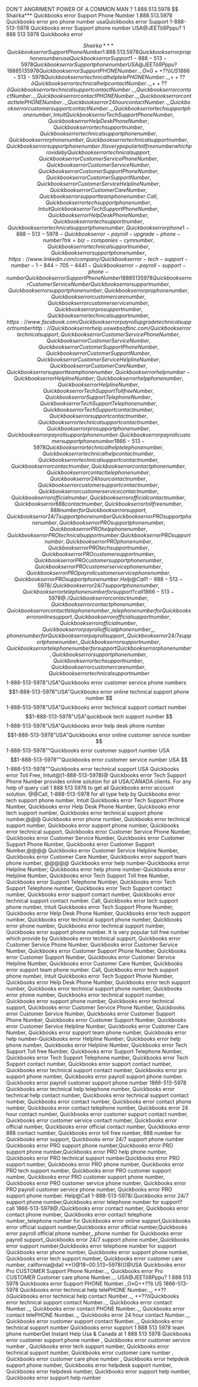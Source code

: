 DON'T ANGRIMENT POWER OF A COMMON MAN ? 1.888.513.5978 $$ Shairka*** Quickbooks error Support Phone Number 1.888.513.5978 Quickbooks error pro phone number usaQuickbooks error Support 1-888-513-5978 Quickbooks error Support phone number USA@JEETôßPppu? 1 888 513 5978 Quickbooks error

$$ Shairka*** Quickbooks error Support Phone Number 1.888.513.5978 Quickbooks error pro phone number usaQuickbooks error Support 1-888-513-5978 Quickbooks error Support phone number USA@JEETôßPppu? 1 888 513 5978 Quickbooks error Support PHONE Number..,O»G++??ô US 1866-513-5978 Quickbooks error technical help telePHONE Number..,, ++??ôQuickbooks error technical help contact Number..,, ++??ôQuickbooks error technical support contact Number..,, Quickbooks error contact Number..,, Quickbooks error contact PHONE Number..,, Quickbooks error contact telePHONE Number..,, Quickbooks error 24 hour contact Number..,, Quickbooks error customer support contact Number..,, Quickbooks error tech support phone number, Intuit Quickbooks error Tech Support Phone Number, Quickbooks error Help Desk Phone Number, Quickbooks error tech support number, Quickbooks error technical support phone number, Quickbooks error phone number, Quickbooks error technical support number, Quickbooks error support phone number. It is very popular toll free number which provide by Quickbooks error technical support, Quickbooks error Customer Service Phone Number, Quickbooks error Customer Service Number, Quickbooks error Customer Support Phone Number, Quickbooks error Customer Support Number, Quickbooks error Customer Service Helpline Number, Quickbooks error Customer Care Number, Quickbooks error support team phone number. Call, Quickbooks error tech support phone number, Intuit Quickbooks error Tech Support Phone Number, Quickbooks error Help Desk Phone Number, Quickbooks error tech support number, Quickbooks error technical support phone number, Quickbooks error phone 1-888-513-5978-Quickbooks error-payroll-upgrade-phone-number?trk=biz-companies-cymnumber, Quickbooks error technical support number, Quickbooks error support phone number, https://www.linkedin.com/company/Quickbooks error-tech-support-number-1-844-705-4441-Quickbooks error-payroll-support-phone-number
Quickbooks error Support Phone Number 1888 513 5978 Quickbooks error Customer Service Number Quickbooks error support number, Quickbooks error support phone number, Quickbooks error pro phone number, Quickbooks error customer care number, Quickbooks error customer service number, Quickbooks error pro support number, Quickbooks error technical support number, https://www.facebook.com/Quickbooks errorpayrollupgradetechnicalsupportnumber http://Quickbooks errorhelp.uswebsoftinc.com/ Quickbooks error technical support, Quickbooks error Customer Service Phone Number, Quickbooks error Customer Service Number, Quickbooks error Customer Support Phone Number, Quickbooks error Customer Support Number, Quickbooks error Customer Service Helpline Number, Quickbooks error Customer Care Number, Quickbooks error support team phone number, Quickbooks error help number-Quickbooks error Helpline Number; Quickbooks error help phone number, Quickbooks error Helpline Number, Quickbooks error Tech Support Toll free Number, Quickbooks error Support Telephone Number, Quickbooks error Tech Support Telephone number, Quickbooks error Tech Support contact number, Quickbooks error support contact number, Quickbooks error technical support contact number, Quickbooks error pro support phone number, Quickbooks error payroll support phone number. Quickbooks error payroll customer support phone number 1866-513-5978 Quickbooks error technical help telephone number, Quickbooks error technical help contact number, Quickbooks error technical support contact number, Quickbooks error contact number, Quickbooks error contact phone number, Quickbooks error contact telephone number, Quickbooks error 24 hour contact number, Quickbooks error customer support contact number, Quickbooks error customer service contact number, Quickbooks error official number, Quickbooks error official contact number, Quickbooks error 888 contact number, Quickbooks error toll free number, 888 number for Quickbooks error support, Quickbooks error 24/7 support phone number Quickbooks error PRO support phone number,Quickbooks error PRO support phone number,Quickbooks error PRO help phone number, Quickbooks error PRO technical support number.Quickbooks error PRO support number, Quickbooks error PRO phone number, Quickbooks error PRO tech support number, Quickbooks error PRO customer support number, Quickbooks error PRO customer support phone number, Quickbooks error PRO customer service phone number, Quickbooks error PRO payroll customer service phone number, Quickbooks error PRO support phone number. Help@Call 1-888-513-5978/.Quickbooks error 24/7 support phone number,Quickbooks error telephone number for support? call 1866-513-5978@./Quickbooks error contact number, Quickbooks error contact phone number, Quickbooks error contact telephone number,,telephone number for Quickbooks error online support,Quickbooks error official support number,Quickbooks error official number,Quickbooks error payroll official phone number,,,phone number for Quickbooks error payroll support,,Quickbooks error 24/7 support phone number,,Quickbooks error support number,Quickbooks error telephone number for support Quickbooks error phone number, Quickbooks error support phone number, Quickbooks error tech support number, Quickbooks error customer care number, Quickbooks error technical support number $$1-888-513-5978"USA"Quickbooks error customer service phone numbers $$1-888-513-5978"USA"Quickbooks error online technical support phone number $$1-888-513-5978"USA"Quickbooks error technical support contact number $$1-888-513-5978"USA"quickbook tech support number $$1-888-513-5978"USA"Quickbooks error help desk phone number $$1-888-513-5978"USA"Quickbooks error online customer service number $$1-888-513-5978""Quickbooks error customer support number USA $$1-888-513-5978""Quickbooks error customer service number USA $$1-888-513-5978""Quickbooks error technical support USA Quickbooks error Toll Free, Intuit@(1-888-513-5978)@ Quickbooks error Tech Support Phone Number provides online solution for all USA/CANADA clients. For any help of query call 1 888 513 5978 to get all Quickbooks error account solution. @@Call, 1-888-513-5978 for all type help by Quickbooks error tech support phone number, Intuit Quickbooks error Tech Support Phone Number, Quickbooks error Help Desk Phone Number, Quickbooks error tech support number, Quickbooks error technical support phone number,@@@ Quickbooks error phone number, Quickbooks error technical support number, Quickbooks error support phone number, Quickbooks error technical support, Quickbooks error Customer Service Phone Number, Quickbooks error Customer Service Number, Quickbooks error Customer Support Phone Number, Quickbooks error Customer Support Number,@@@@ Quickbooks error Customer Service Helpline Number, Quickbooks error Customer Care Number, Quickbooks error support team phone number, @@@@@ Quickbooks error help number-Quickbooks error Helpline Number; Quickbooks error help phone number-Quickbooks error Helpline Number, Quickbooks error Tech Support Toll free Number, Quickbooks error Support Telephone Number, Quickbooks error Tech Support Telephone number, Quickbooks error Tech Support contact number, Quickbooks error support contact number, Quickbooks error technical support contact number. Call, Quickbooks error tech support phone number, Intuit Quickbooks error Tech Support Phone Number, Quickbooks error Help Desk Phone Number, Quickbooks error tech support number, Quickbooks error technical support phone number, Quickbooks error phone number, Quickbooks error technical support number, Quickbooks error support phone number. It is very popular toll free number which provide by Quickbooks error technical support, Quickbooks error Customer Service Phone Number, Quickbooks error Customer Service Number, Quickbooks error Customer Support Phone Number, Quickbooks error Customer Support Number, Quickbooks error Customer Service Helpline Number, Quickbooks error Customer Care Number, Quickbooks error support team phone number. Call, Quickbooks error tech support phone number, Intuit Quickbooks error Tech Support Phone Number, Quickbooks error Help Desk Phone Number, Quickbooks error tech support number, Quickbooks error technical support phone number, Quickbooks error phone number, Quickbooks error technical support number, Quickbooks error support phone number, Quickbooks error technical support, Quickbooks error Customer Service Phone Number, Quickbooks error Customer Service Number, Quickbooks error Customer Support Phone Number, Quickbooks error Customer Support Number, Quickbooks error Customer Service Helpline Number, Quickbooks error Customer Care Number, Quickbooks error support team phone number, Quickbooks error help number-Quickbooks error Helpline Number; Quickbooks error help phone number, Quickbooks error Helpline Number, Quickbooks error Tech Support Toll free Number, Quickbooks error Support Telephone Number, Quickbooks error Tech Support Telephone number, Quickbooks error Tech Support contact number, Quickbooks error support contact number, Quickbooks error technical support contact number, Quickbooks error pro support phone number, Quickbooks error payroll support phone number. Quickbooks error payroll customer support phone number 1866-513-5978 Quickbooks error technical help telephone number, Quickbooks error technical help contact number, Quickbooks error technical support contact number, Quickbooks error contact number, Quickbooks error contact phone number, Quickbooks error contact telephone number, Quickbooks error 24 hour contact number, Quickbooks error customer support contact number, Quickbooks error customer service contact number, Quickbooks error official number, Quickbooks error official contact number, Quickbooks error 888 contact number, Quickbooks error toll free number, 888 number for Quickbooks error support, Quickbooks error 24/7 support phone number Quickbooks error PRO support phone number,Quickbooks error PRO support phone number,Quickbooks error PRO help phone number, Quickbooks error PRO technical support number.Quickbooks error PRO support number, Quickbooks error PRO phone number, Quickbooks error PRO tech support number, Quickbooks error PRO customer support number, Quickbooks error PRO customer support phone number, Quickbooks error PRO customer service phone number, Quickbooks error PRO payroll customer service phone number, Quickbooks error PRO support phone number. Help@Call 1-888-513-5978/.Quickbooks error 24/7 support phone number,Quickbooks error telephone number for support? call 1866-513-5978@./Quickbooks error contact number, Quickbooks error contact phone number, Quickbooks error contact telephone number,,telephone number for Quickbooks error online support,Quickbooks error official support number,Quickbooks error official number,Quickbooks error payroll official phone number,,,phone number for Quickbooks error payroll support,,Quickbooks error 24/7 support phone number,,Quickbooks error support number,Quickbooks error telephone number for support Quickbooks error phone number, Quickbooks error support phone number, Quickbooks error tech support number, Quickbooks error customer care number, california@dail **))@18~00.513~5978(((@USA Quickbooks error Pro CUSTOMER Support Phone Number..,, Quickbooks error Pro CUSTOMER Customer care phone Number..,..USA@JEETôßPppu? 1 888 513 5978 Quickbooks error Support PHONE Number..,O»G++??ô US 1866-513-5978 Quickbooks error technical help telePHONE Number..,, ++??ôQuickbooks error technical help contact Number..,, ++??ôQuickbooks error technical support contact Number..,, Quickbooks error contact Number..,, Quickbooks error contact PHONE Number..,, Quickbooks error contact telePHONE Number..,, Quickbooks error 24 hour contact Number..,, Quickbooks error customer support contact Number..,, Quickbooks error technical support number Quickbooks error support 1 888 513 5978 team phone numberGet Instant Help Usa & Canada at 1 888 513 5978 Quickbooks error customer support phone number , Quickbooks error customer service number , Quickbooks error tech support number, Quickbooks error technical support number, Quickbooks error customer care number , Quickbooks error customer care phoe number , Quickbooks error helpdesk support phone number, Quickbooks error helpdesk support number, Quickbooks error helpdesk number, Quickbooks error support help number, Quickbooks error support help number